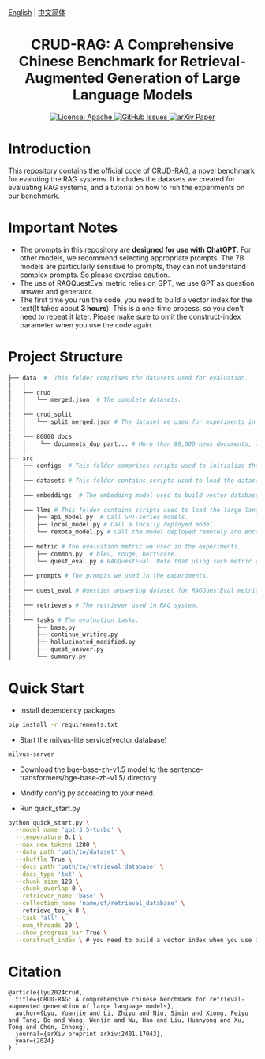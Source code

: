 [English](./README.md) | [中文简体](./README.zh_CN.md)

<h1 align="center">
    CRUD-RAG: A Comprehensive Chinese Benchmark for Retrieval-Augmented Generation of Large Language Models
</h1>
<p align="center">
<a href="https://opensource.org/license/apache-2-0/">
    <img alt="License: Apache" src="https://img.shields.io/badge/License-Apache2.0-green.svg">
</a>
<a href="https://github.com/IAAR-Shanghai/CRUD_RAG/issues">
    <img alt="GitHub Issues" src="https://img.shields.io/github/issues/IAAR-Shanghai/CRUD_RAG?color=red">
</a>
<a href="https://arxiv.org/abs/2401.17043">
    <img alt="arXiv Paper" src="https://img.shields.io/badge/Paper-arXiv-blue.svg">
</a></p>

# Introduction
This repository contains the official code of CRUD-RAG, a novel benchmark for evaluting the RAG systems. It includes the datasets we created for evaluating RAG systems, and a tutorial on how to run the experiments on our benchmark.

# Important Notes
- The prompts in this repository are **designed for use with ChatGPT**. For other models, we recommend selecting appropriate prompts. The 7B models are particularly sensitive to prompts, they can not understand complex prompts. So please exercise caution.
- The use of RAGQuestEval metric relies on GPT, we use GPT as question answer and generator.
- The first time you run the code, you need to build a vector index for the text(It takes about **3 hours**). This is a one-time process, so you don't need to repeat it later. Please make sure to omit the construct-index parameter when you use the code again.

# Project Structure
```bash
├── data  #  This folder comprises the datasets used for evaluation.
│   │
│   ├── crud 
│   │   └── merged.json  # The complete datasets.
│   │
│   ├── crud_split
│   │   └── split_merged.json # The dataset we used for experiments in the paper.
│   │
│   └── 80000_docs
│   │    └── documents_dup_part... # More than 80,000 news documents, which are used to build the retrieval database of the RAG system.
│   │     
├── src 
│   ├── configs  # This folder comprises scripts used to initialize the loading parameters of the LLMs in RAG systems.
│   │
│   ├── datasets # This folder contains scripts used to load the dataset.
│   │
│   ├── embeddings  # The embedding model used to build vector databases.
│   │   
│   ├── llms # This folder contains scripts used to load the large language models.
│   │   ├── api_model.py  # Call GPT-series models.
│   │   ├── local_model.py # Call a locally deployed model.
│   │   └── remote_model.py # Call the model deployed remotely and encapsulated into an API.
│   │
│   ├── metric # The evaluation metric we used in the experiments.
│   │   ├── common.py  # bleu, rouge, bertScore.
│   │   └── quest_eval.py # RAGQuestEval. Note that using such metric requires calling a large language model such as GPT to answer questions, or modifying the code and deploying the question answering model yourself.
│   │
│   ├── prompts # The prompts we used in the experiments.
│   │
│   ├── quest_eval # Question answering dataset for RAGQuestEval metric.
│   │
│   ├── retrievers # The retriever used in RAG system.
│   │
│   └── tasks # The evaluation tasks.
│       ├── base.py
│       ├── continue_writing.py
│       ├── hallucinated_modified.py
│       ├── quest_answer.py
│       └── summary.py
```

# Quick Start
- Install dependency packages
```bash
pip install -r requirements.txt
```

- Start the milvus-lite service(vector database)
```bash
milvus-server
```

- Download the bge-base-zh-v1.5 model to the sentence-transformers/bge-base-zh-v1.5/ directory

- Modify config.py according to your need.

- Run quick_start.py

```bash
python quick_start.py \
  --model_name 'gpt-3.5-turbo' \
  --temperature 0.1 \
  --max_new_tokens 1280 \
  --data_path 'path/to/dataset' \
  --shuffle True \
  --docs_path 'path/to/retrieval_database' \
  --docs_type 'txt' \
  --chunk_size 128 \
  --chunk_overlap 0 \
  --retriever_name 'base' \
  --collection_name 'name/of/retrieval_database' \ 
  --retrieve_top_k 8 \
  --task 'all' \
  --num_threads 20 \
  --show_progress_bar True \
  --construct_index \ # you need to build a vector index when you use it first time
```

# Citation
```
@article{lyu2024crud,
  title={CRUD-RAG: A comprehensive chinese benchmark for retrieval-augmented generation of large language models},
  author={Lyu, Yuanjie and Li, Zhiyu and Niu, Simin and Xiong, Feiyu and Tang, Bo and Wang, Wenjin and Wu, Hao and Liu, Huanyong and Xu, Tong and Chen, Enhong},
  journal={arXiv preprint arXiv:2401.17043},
  year={2024}
}
```

